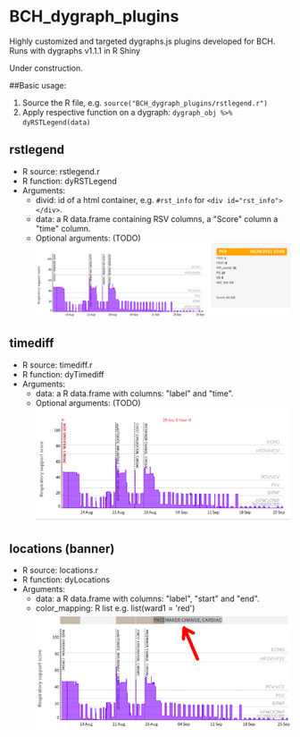 # BCH_dygraph_plugins
Highly customized and targeted dygraphs.js plugins developed for BCH. Runs with dygraphs v1.1.1 in R Shiny

Under construction.

##Basic usage:
1. Source the R file, e.g. `source("BCH_dygraph_plugins/rstlegend.r")`
2. Apply respective function on a dygraph:
  `dygraph_obj %>% dyRSTLegend(data)`

## rstlegend
* R source: rstlegend.r
* R function: dyRSTLegend
* Arguments:
  * divid: id of a html container, e.g. `#rst_info` for `<div id="rst_info"> </div>`.
  * data: a R data.frame containing RSV columns, a "Score" column a "time" column.
  * Optional arguments: (TODO)
![rstlegend_screenshot](rstlegend.png)

## timediff
* R source: timediff.r
* R function: dyTimediff
* Arguments:
  * data: a R data.frame with columns: "label" and "time".
  * Optional arguments: (TODO)
![timediff_screenshot](timediff.png)

## locations (banner)
* R source: locations.r
* R function: dyLocations
* Arguments:
  * data: a R data.frame with columns: "label", "start" and "end".
  * color_mapping: R list e.g. list(ward1 = 'red')
![locations_screenshot](locations.png)
